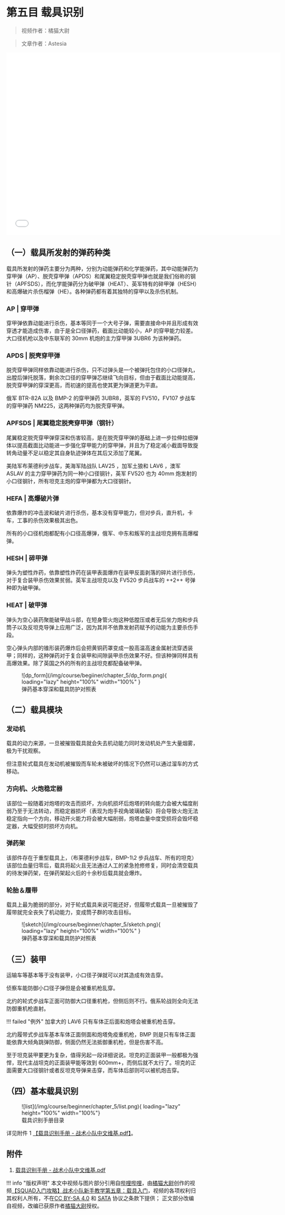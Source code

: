 # 第五目 载具识别

> 视频作者：橘猫大尉

> 文章作者：Astesia

<iframe src="//player.bilibili.com/player.html?aid=768296601&bvid=BV1hr4y1H7ZQ&cid=580650402&page=1" height="480" width="720" scrolling="no" border="0" frameborder="no" framespacing="0" allowfullscreen="true"> </iframe>

## （一）载具所发射的弹药种类

载具所发射的弹药主要分为两种，分别为动能弹药和化学能弹药，其中动能弹药为穿甲弹（AP）、脱壳穿甲弹（APDS）和尾翼稳定脱壳穿甲弹也就是我们俗称的钢针（APFSDS），而化学能弹药分为破甲弹（HEAT）、英军特有的碎甲弹（HESH）和高爆破片杀伤榴弹（HE）。各种弹药都有着其独特的穿甲以及杀伤机制。

### AP | 穿甲弹

穿甲弹依靠动能进行杀伤，基本等同于一个大号子弹，需要直接命中并且形成有效穿透才能造成伤害，由于是全口径弹药，截面比动能较小，AP 的穿甲能力较差。大口径机枪以及中东联军的 30mm 机炮的主力穿甲弹 3UBR6 为该种弹药。

### APDS | 脱壳穿甲弹

脱壳穿甲弹同样依靠动能进行杀伤，只不过弹头是一个被弹托包住的小口径弹丸，出膛后弹托脱落，剩余次口径的穿甲弹芯继续飞向目标，但由于截面比动能提高，脱壳穿甲弹的穿深更高，而初速的提高也使其更为弹道更为平直。

俄军 BTR-82A 以及 BMP-2 的穿甲弹药 3UBR8，英军的 FV510，FV107 步战车的穿甲弹药 NM225，这两种弹药均为脱壳穿甲弹。

### APFSDS | 尾翼稳定脱壳穿甲弹（钢针）

尾翼稳定脱壳穿甲弹穿深和伤害较高，是在脱壳穿甲弹的基础上进一步拉伸拉细弹体以提高截面比动能进一步强化穿甲能力的穿甲弹，并且为了稳定减小截面导致旋转角动量不足以稳定其自身轨迹弹体在其后又添加了尾翼。

美陆军布莱德利步战车，美海军陆战队 LAV25 ，加军土狼和 LAV6 ，澳军 ASLAV 的主力穿甲弹药为同一种小口径钢针，英军 FV520 也为 40mm 炮发射的小口径钢针，所有坦克主炮的穿甲弹都为大口径钢针。

### HEFA | 高爆破片弹

依靠爆炸的冲击波和破片进行杀伤，基本没有穿甲能力，但对步兵，直升机，卡车，工事的杀伤效果极其出色。

所有的小口径机炮都配有小口径高爆弹，俄军、中东和叛军的主战坦克拥有高爆榴弹。

### HESH | 碎甲弹

弹头为塑性炸药，依靠塑性炸药在装甲表面爆炸在装甲反面剥落的碎片进行杀伤，对于复合装甲杀伤效果贫弱。英军主战坦克以及 FV520 步兵战车的 ++2++ 号弹种即为破甲弹。

### HEAT | 破甲弹

弹头为空心装药聚能破甲战斗部，在短身管火炮这种低膛压或者无后坐力炮和步兵筒子以及反坦克导弹上应用广泛，因为其并不依靠发射药赋予的动能为主要杀伤手段。

空心弹头内部的锥形装药爆炸后会把黄铜药罩变成一股高温高速金属射流穿透装甲；同样的，这种弹药对于复合装甲和间隙装甲杀伤效果不好。但该种弹同样具有高爆效果。除了英国之外的所有的主战坦克都配备破甲弹。

<figure markdown>
  ![dp_form](/img/course/begiiner/chapter_5/dp_form.png){ loading="lazy" height="100%" width="100%" }
  <figcaption>弹药基本穿深和载具防护对照表</figcaption>
</figure>

## （二）载具模块

### 发动机

载具的动力来源，一旦被摧毁载具就会失去机动能力同时发动机处产生大量烟雾，极为干扰观察。

但注意轮式载具在发动机被摧毁而车轮未被破坏的情况下仍然可以通过溜车的方式移动。

### 方向机、火炮稳定器
该部位一般随着对炮塔的攻击而损坏，方向机损坏后炮塔的转向能力会被大幅度削弱乃至于无法转动，而稳定器损坏（表现为炮手视角玻璃破裂）将会导致火炮无法稳定指向一个方向，移动开火能力将会被大幅削弱，炮塔血量中度受损将会毁坏稳定器，大幅受损时损坏方向机。

### 弹药架

该部件存在于重型载具上，（布莱德利步战车，BMP-1\2 步兵战车、所有的坦克）该部位血量归零后，载具将起火且无法通过人工的紧急抢修修复，同时会清空载具的待发弹药架，在弹药架起火后的十余秒后载具就会爆炸。

### 轮胎＆履带

载具上最为脆弱的部分，对于轮式载具来说可能还好，但履带式载具一旦被摧毁了履带就完全丧失了机动能力，变成筒子群的攻击目标。

<figure markdown>
  ![sketch](/img/course/beginner/chapter_5/sketch.png){ loading="lazy" height="100%" width="100%" }
  <figcaption>弹药基本穿深和载具防护对照表</figcaption>
</figure>

## （三）装甲
运输车等基本等于没有装甲，小口径子弹就可以对其造成有效击穿。

侦察车能防御小口径子弹但是会被重机枪乱穿。

北约的轮式步战车正面可防御大口径重机枪，但侧后则不行。俄系轮战则全向无法防御重机枪直射。

!!! failed "例外"
    加拿大的 LAV6 只有车体正后面和炮塔会被重机枪击穿。

北约履带式步战车基本车体正面侧面和炮塔免疫重机枪，BMP 则是只有车体正面能依靠大倾角跳弹防御，侧面仍然无法抵御重机枪，但是伤害不高。

至于坦克装甲要更为复杂，值得另起一段详细说说。坦克的正面装甲一般都极为强悍，现代主战坦克的正面装甲能等效到 600mm+，而侧后就不太行了。坦克的正面需要大口径钢针或者反坦克导弹来击穿，而车体后部则可以被机炮击穿。

## （四）基本载具识别

<figure markdown>
  ![list](/img/course/beginner/chapter_5/list.png){ loading="lazy" height="100%" width="100%"}
  <figcaption>载具识别手册目录</figcaption>
</figure>

详见附件 1 [【载具识别手册 - 战术小队中文维基.pdf】](./enclosure/%e8%bd%bd%e5%85%b7%e8%af%86%e5%88%ab%e6%89%8b%e5%86%8c-%e6%88%98%e6%9c%af%e5%b0%8f%e9%98%9f%e4%b8%ad%e6%96%87%e7%bb%b4%e5%9f%ba.pdf)。

## 附件

1. [载具识别手册 - 战术小队中文维基.pdf](./enclosure/%e8%bd%bd%e5%85%b7%e8%af%86%e5%88%ab%e6%89%8b%e5%86%8c-%e6%88%98%e6%9c%af%e5%b0%8f%e9%98%9f%e4%b8%ad%e6%96%87%e7%bb%b4%e5%9f%ba.pdf)

!!! info "版权声明"
    本文中视频与图片部分引用自[哔哩哔哩](https://www.bilibili.com)，由[橘猫大尉](https://space.bilibili.com/162372711)创作的视频[【SQUAD入门攻略】战术小队新手教学第五章：载具入门](https://www.bilibili.com/video/bv1hr4y1h7zq)，视频的各项权利归其权利人所有，不在[CC BY-SA 4.0](https://creativecommons.org/licenses/by-sa/4.0/deed.zh) 和 [SATA](https://github.com/ztrix/sata-license) 协议之条款下提供；
    正文部分改编自视频，改编已获原作者[橘猫大尉](https://space.bilibili.com/162372711)授权。